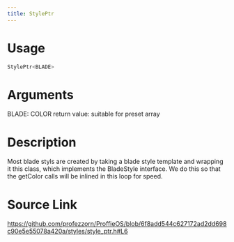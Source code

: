 ```yaml
---
title: StylePtr
---
```


# Usage
```cpp
StylePtr<BLADE>
```

# Arguments
BLADE: COLOR
return value: suitable for preset array

# Description
Most blade styls are created by taking a blade style template and wrapping it
this class, which implements the BladeStyle interface. We do this so that the
getColor calls will be inlined in this loop for speed.

# Source Link
https://github.com/profezzorn/ProffieOS/blob/6f8add544c627172ad2dd698c90e5e55078a420a/styles/style_ptr.h#L6
